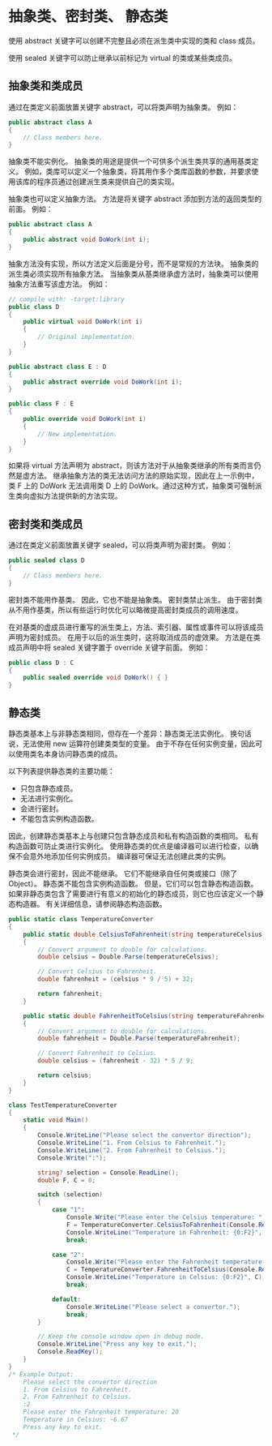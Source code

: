 # 抽象类、密封类、 静态类
使用 abstract 关键字可以创建不完整且必须在派生类中实现的类和 class 成员。

使用 sealed 关键字可以防止继承以前标记为 virtual 的类或某些类成员。

## 抽象类和类成员
通过在类定义前面放置关键字 abstract，可以将类声明为抽象类。 例如：

```csharp
public abstract class A
{
    // Class members here.
}
```
抽象类不能实例化。 抽象类的用途是提供一个可供多个派生类共享的通用基类定义。 例如，类库可以定义一个抽象类，将其用作多个类库函数的参数，并要求使用该库的程序员通过创建派生类来提供自己的类实现。

抽象类也可以定义抽象方法。 方法是将关键字 abstract 添加到方法的返回类型的前面。 例如：

```csharp
public abstract class A
{
    public abstract void DoWork(int i);
}
```
抽象方法没有实现，所以方法定义后面是分号，而不是常规的方法块。 抽象类的派生类必须实现所有抽象方法。 当抽象类从基类继承虚方法时，抽象类可以使用抽象方法重写该虚方法。 例如：

```csharp
// compile with: -target:library
public class D
{
    public virtual void DoWork(int i)
    {
        // Original implementation.
    }
}

public abstract class E : D
{
    public abstract override void DoWork(int i);
}

public class F : E
{
    public override void DoWork(int i)
    {
        // New implementation.
    }
}
```
如果将 virtual 方法声明为 abstract，则该方法对于从抽象类继承的所有类而言仍然是虚方法。 继承抽象方法的类无法访问方法的原始实现，因此在上一示例中，类 F 上的 DoWork 无法调用类 D 上的 DoWork。通过这种方式，抽象类可强制派生类向虚拟方法提供新的方法实现。

## 密封类和类成员
通过在类定义前面放置关键字 sealed，可以将类声明为密封类。 例如：

```csharp
public sealed class D
{
    // Class members here.
}
```

密封类不能用作基类。 因此，它也不能是抽象类。 密封类禁止派生。 由于密封类从不用作基类，所以有些运行时优化可以略微提高密封类成员的调用速度。

在对基类的虚成员进行重写的派生类上，方法、索引器、属性或事件可以将该成员声明为密封成员。 在用于以后的派生类时，这将取消成员的虚效果。 方法是在类成员声明中将 sealed 关键字置于 override 关键字前面。 例如：

```csharp
public class D : C
{
    public sealed override void DoWork() { }
}
```

## 静态类

静态类基本上与非静态类相同，但存在一个差异：静态类无法实例化。 换句话说，无法使用 new 运算符创建类类型的变量。 由于不存在任何实例变量，因此可以使用类名本身访问静态类的成员。

以下列表提供静态类的主要功能：

- 只包含静态成员。
- 无法进行实例化。
- 会进行密封。
- 不能包含实例构造函数。

因此，创建静态类基本上与创建只包含静态成员和私有构造函数的类相同。 私有构造函数可防止类进行实例化。 使用静态类的优点是编译器可以进行检查，以确保不会意外地添加任何实例成员。 编译器可保证无法创建此类的实例。

静态类会进行密封，因此不能继承。 它们不能继承自任何类或接口（除了 Object）。 静态类不能包含实例构造函数。 但是，它们可以包含静态构造函数。 如果非静态类包含了需要进行有意义的初始化的静态成员，则它也应该定义一个静态构造器。 有关详细信息，请参阅静态构造函数。

```csharp
public static class TemperatureConverter
{
    public static double CelsiusToFahrenheit(string temperatureCelsius)
    {
        // Convert argument to double for calculations.
        double celsius = Double.Parse(temperatureCelsius);

        // Convert Celsius to Fahrenheit.
        double fahrenheit = (celsius * 9 / 5) + 32;

        return fahrenheit;
    }

    public static double FahrenheitToCelsius(string temperatureFahrenheit)
    {
        // Convert argument to double for calculations.
        double fahrenheit = Double.Parse(temperatureFahrenheit);

        // Convert Fahrenheit to Celsius.
        double celsius = (fahrenheit - 32) * 5 / 9;

        return celsius;
    }
}

class TestTemperatureConverter
{
    static void Main()
    {
        Console.WriteLine("Please select the convertor direction");
        Console.WriteLine("1. From Celsius to Fahrenheit.");
        Console.WriteLine("2. From Fahrenheit to Celsius.");
        Console.Write(":");

        string? selection = Console.ReadLine();
        double F, C = 0;

        switch (selection)
        {
            case "1":
                Console.Write("Please enter the Celsius temperature: ");
                F = TemperatureConverter.CelsiusToFahrenheit(Console.ReadLine() ?? "0");
                Console.WriteLine("Temperature in Fahrenheit: {0:F2}", F);
                break;

            case "2":
                Console.Write("Please enter the Fahrenheit temperature: ");
                C = TemperatureConverter.FahrenheitToCelsius(Console.ReadLine() ?? "0");
                Console.WriteLine("Temperature in Celsius: {0:F2}", C);
                break;

            default:
                Console.WriteLine("Please select a convertor.");
                break;
        }

        // Keep the console window open in debug mode.
        Console.WriteLine("Press any key to exit.");
        Console.ReadKey();
    }
}
/* Example Output:
    Please select the convertor direction
    1. From Celsius to Fahrenheit.
    2. From Fahrenheit to Celsius.
    :2
    Please enter the Fahrenheit temperature: 20
    Temperature in Celsius: -6.67
    Press any key to exit.
 */
```